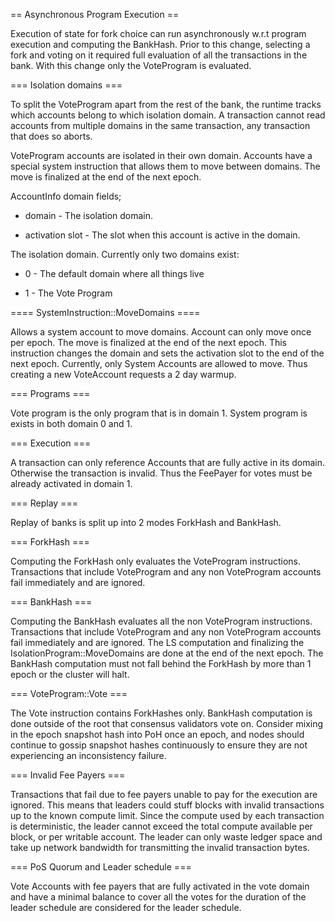 == Asynchronous Program Execution ==

Execution of state for fork choice can run asynchronously w.r.t
program execution and computing the BankHash. Prior to this change,
selecting a fork and voting on it required full evaluation of all
the transactions in the bank. With this change only the VoteProgram
is evaluated.

=== Isolation domains ===

To split the VoteProgram apart from the rest of the bank, the runtime
tracks which accounts belong to which isolation domain. A transaction
cannot read accounts from multiple domains in the same transaction,
any transaction that does so aborts.

VoteProgram accounts are isolated in their own domain. Accounts
have a special system instruction that allows them to move between
domains. The move is finalized at the end of the next epoch.

AccountInfo domain fields;

* domain - The isolation domain.

* activation slot - The slot when this account is active in the
domain.

The isolation domain. Currently only two domains exist:

* 0 - The default domain where all things live

* 1 - The Vote Program

==== SystemInstruction::MoveDomains ====

Allows a system account to move domains. Account can only move
once per epoch.  The move is finalized at the end of the next epoch.
This instruction changes the domain and sets the activation slot
to the end of the next epoch.  Currently, only System Accounts are
allowed to move.  Thus creating a new VoteAccount requests a 2 day
warmup.

=== Programs ===

Vote program is the only program that is in domain 1.  System program
is exists in both domain 0 and 1.

=== Execution ===

A transaction can only reference Accounts that are fully active in
its domain. Otherwise the transaction is invalid.  Thus the FeePayer
for votes must be already activated in domain 1.

=== Replay ===

Replay of banks is split up into 2 modes ForkHash and BankHash.

=== ForkHash ===

Computing the ForkHash only evaluates the VoteProgram instructions.
Transactions that include VoteProgram and any non VoteProgram
accounts fail immediately and are ignored.

=== BankHash ===

Computing the BankHash evaluates all the non VoteProgram instructions.
Transactions that include VoteProgram and any non VoteProgram
accounts fail immediately and are ignored.  The LS computation and
finalizing the IsolationProgram::MoveDomains are done at the end
of the next epoch.  The BankHash computation must not fall behind
the ForkHash by more than 1 epoch or the cluster will halt.

=== VoteProgram::Vote ===

The Vote instruction contains ForkHashes only. BankHash computation
is done outside of the root that consensus validators vote on.
Consider mixing in the epoch snapshot hash into PoH once an epoch,
and nodes should continue to gossip snapshot hashes continuously
to ensure they are not experiencing an inconsistency failure.

=== Invalid Fee Payers ===

Transactions that fail due to fee payers unable to pay for the
execution are ignored.  This means that leaders could stuff blocks
with invalid transactions up to the known compute limit. Since the
compute used by each transaction is deterministic, the leader cannot
exceed the total compute available per block, or per writable
account. The leader can only waste ledger space and take up network
bandwidth for transmitting the invalid transaction bytes.

=== PoS Quorum and Leader schedule ===

Vote Accounts with fee payers that are fully activated in the vote
domain and have a minimal balance to cover all the votes for the
duration of the leader schedule are considered for the leader
schedule.
